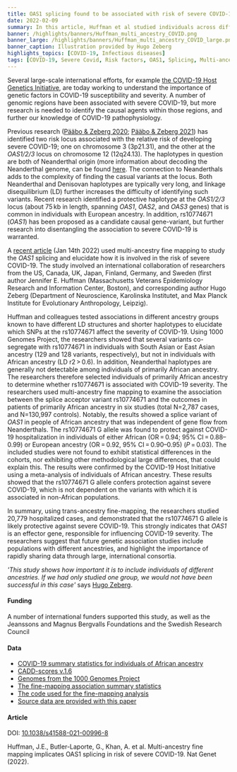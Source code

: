```yaml
---
title: OAS1 splicing found to be associated with risk of severe COVID-19
date: 2022-02-09
summary: In this article, Huffman et al studied individuals across different ancestry groups and discusses the association between OAS1 splicing and severity of COVID-19. Data related to this study is shared publicly.
banner: /highlights/banners/Huffman_multi_ancestry_COVID.png
banner_large: /highlights/banners/Huffman_multi_ancestry_COVID_large.png
banner_caption: Illustration provided by Hugo Zeberg
highlights_topics: [COVID-19, Infectious diseases]
tags: [COVID-19, Severe Covid, Risk factors, OAS1, Splicing, Multi-ancestry fine mapping]
---
```


Several large-scale international efforts, for example [the COVID-19 Host Genetics Initiative](https://doi.org/10.1038/s41586-021-03767-x), are today working to understand the importance of genetic factors in COVID-19 susceptibility and severity. A number of genomic regions have been associated with severe COVID-19, but more research is needed to identify the causal agents within those regions, and further our knowledge of COVID-19 pathophysiology.

Previous research ([Pääbo & Zeberg 2020](https://doi.org/10.1038/s41586-020-2818-3); [Pääbo & Zeberg 2021](https://doi.org/10.1073/pnas.2026309118)) has identified two risk locus associated with the relative risk of developing severe COVID-19; one on chromosome 3 (3p21.31), and the other at the *OAS1/2/3* locus on chromosome 12 (12q24.13). The haplotypes in question are both of Neanderthal origin (more information about decoding the Neanderthal genome, can be found [here](https://www.mpg.de/13894984/neandertal-genome-project). The connection to Neanderthals adds to the complexity of finding the casual variants at the locus. Both Neanderthal and Denisovan haplotypes are typically very long, and linkage disequilibrium (LD) further increases the difficulty of identifying such variants. Recent research identified a protective haplotype at the *OAS1/2/3* locus (about 75 kb in length, spanning *OAS1*, *OAS2*, and *OAS3* genes) that is common in individuals with European ancestry. In addition, rs10774671 (*OAS1*) has been proposed as a candidate causal gene-variant, but further research into disentangling the association to severe COVID-19 is warranted.

A [recent article](https://doi.org/10.1038/s41588-021-00996-8) (Jan 14th 2022) used multi-ancestry fine mapping to study the *OAS1* splicing and elucidate how it is involved in the risk of severe COVID-19. The study involved an international collaboration of researchers from the US, Canada, UK, Japan, Finland, Germany, and Sweden (first author Jennifer E. Huffman (Massachusetts Veterans Epidemiology Research and Information Center, Boston), and corresponding author Hugo Zeberg (Department of Neuroscience, Karolinska Institutet, and Max Planck Institute for Evolutionary Anthropology, Leipzig).

Huffman and colleagues tested associations in different ancestry groups known to have different LD structures and shorter haplotypes to elucidate which SNPs at the rs10774671 affect the severity of COVID-19. Using 1000 Genomes Project, the researchers showed that several variants co-segregate with rs10774671 in individuals with South Asian or East Asian ancestry (129 and 128 variants, respectively), but not in individuals with African ancestry (LD  r2 > 0.6). In addition, Neanderthal haplotypes are generally not detectable among individuals of primarily African ancestry. The researchers therefore selected individuals of primarily African ancestry to determine whether rs10774671 is associated with COVID-19 severity. The researchers used multi-ancestry fine mapping to examine the association between the splice acceptor variant rs10774671 and the outcomes in patients of primarily African ancestry in six studies (total N=2,787 cases, and N=130,997 controls). Notably, the results showed a splice variant of *OAS1* in people of African ancestry that was independent of gene flow from Neanderthals. The rs10774671 G allele was found to protect against COVID-19 hospitalization in individuals of either African (OR = 0.94; 95% CI = 0.88–0.99) or European ancestry (OR = 0.92, 95% CI = 0.90–0.95) (*P* = 0.03). The included studies were not found to exhibit statistical differences in the cohorts, nor exhibiting other methodological large differences, that could explain this. The results were confirmed by the COVID-19 Host Initiative using a meta-analysis of individuals of African ancestry. These results showed that the rs10774671 G allele confers protection against severe COVID-19, which is not dependent on the variants with which it is associated in non-African populations.

In summary, using trans-ancestry fine-mapping, the researchers studied 20,779 hospitalized cases, and demonstrated that the rs10774671 G allele is likely protective against severe COVID-19. This strongly indicates that *OAS1* is an effector gene, responsible for influencing COVID-19 severity. The researchers suggest that future genetic association studies include populations with different ancestries, and highlight the importance of rapidly sharing data through large, international consortia.

*'This study shows how important it is to include individuals of different ancestries. If we had only studied one group, we would not have been successful in this case'* says [Hugo Zeberg](https://staff.ki.se/people/hugo-zeberg).

#### Funding

A number of international funders supported this study, as well as the Jeanssons and Magnus Bergvalls Foundations  and the Swedish Research Council

#### Data

* [COVID-19 summary statistics for individuals of African ancestry](https://www.covid19hg.org/results/r6/)
* [CADD-scores v.1.6](https://cadd.gs.washington.edu/score)
* [Genomes from the 1000 Genomes Project](https://www.internationalgenome.org/data)
* [The fine-mapping association summary statistics](https://doi.org/10.5281/zenodo.5708333)
* [The code used for the fine-mapping analysis](https://doi.org/10.5281/zenodo.5708333)
* [Source data are provided with this paper](https://www.nature.com/articles/s41588-021-00996-8#Sec17)

#### Article

DOI: [10.1038/s41588-021-00996-8](https://doi.org/10.1038/s41588-021-00996-8)

Huffman, J.E., Butler-Laporte, G., Khan, A. et al. Multi-ancestry fine mapping implicates OAS1 splicing in risk of severe COVID-19. Nat Genet (2022).
